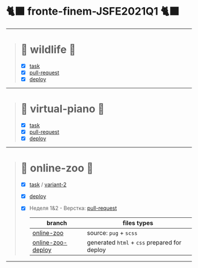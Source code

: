 # 🐈‍⬛ fronte-finem-JSFE2021Q1 🐈‍⬛
---
> # 🦊 wildlife 🦊
>  - [x] [task](https://rolling-scopes-school.github.io/stage0/#/stage0/tasks/wildlife)
>  - [x] [pull-request](https://github.com/rolling-scopes-school/fronte-finem-JSFE2021Q1/pull/3)
>  - [x] [deploy](https://rolling-scopes-school.github.io/fronte-finem-JSFE2021Q1/wildlife/)
---
> # 🎹 virtual-piano 🎹
> - [x] [task](https://rolling-scopes-school.github.io/stage0/#/stage1/tasks/virtual-piano)
> - [x] [pull-request](https://github.com/rolling-scopes-school/fronte-finem-JSFE2021Q1/pull/10)
> - [x] [deploy](https://rolling-scopes-school.github.io/fronte-finem-JSFE2021Q1/virtual-piano/)
---
> # 🦍 online-zoo 🦍
> - [x] [task](https://rolling-scopes-school.github.io/stage0/#/stage1/tasks/online-zoo/online-zoo) / [variant-2](https://rolling-scopes-school.github.io/stage0/#/stage1/tasks/online-zoo/variant-2)
> - [x] [deploy](https://rolling-scopes-school.github.io/fronte-finem-JSFE2021Q1/online-zoo/)
> - [x] Неделя 1&2 - Верстка: [pull-request](https://github.com/rolling-scopes-school/fronte-finem-JSFE2021Q1/pull/12)
> 
>   branch | files types
>   -- | -- 
>   [online-zoo](https://github.com/rolling-scopes-school/fronte-finem-JSFE2021Q1/tree/online-zoo) | source: `pug` + `scss`
>   [online-zoo-deploy](https://github.com/rolling-scopes-school/fronte-finem-JSFE2021Q1/tree/online-zoo-deploy) | generated `html` + `css` prepared for deploy
---
